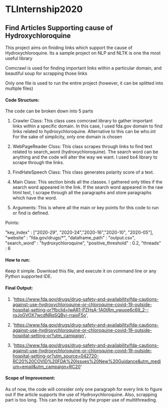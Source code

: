 # TLInternship2020
## Find Articles Supporting cause of Hydroxychloroquine

This project aims on finiding links which support the cause of Hydroxychloroquine.
Its a sample project on NLP and NLTK is one the most useful library

Comcrawl is used for finding important links within a particular domain, and beautiful soup for scrapping those links

Only one file is used to run the entire project (however, it can be splitted into multiple files)

#### Code Structure:

The code can be broken down into 5 parts
1. Crawler Class: This class uses comcrawl library to gather important links within a specific domain. In this case, I used fda.gov domain to find links related to hydroxychloroquine. Alternative to this can be who.int
For the sake of simplicity, only one domain is chosen

2. WebPageReader Clsss: This class scrapes through links to find text related to search_word (hydroxychloroquine). The search word can be anything and the code will alter the way we want. I used bs4 library to scrape through the links.

3. FindHateSpeech Class: This class generates polarity score of a text.

4. Main Class: This section binds all the classes.
I gathered only titles if the search word appeared in the link.
If the search word appeared in the raw html text, I scrape through all the paragraphs and store paragraphs which have the word.

5. Arguments: This is where all the main or key points for this code to run or find is defined.

Points:

"key_index" : ["2020-29", "2020-24","2020-16","2020-10", "2020-05"],
"website" : "fda.gov/drugs/\*",
"dataframe_path" : "output.csv",
"search_word" : "hydroxychloroquine",
"positive_threshold" : 0.2,
"threads" : 6


#### How to run:

Keep it simple. Download this file, and execute it on command line or any Python supported IDE.

#### Final Output:
1. 'https://www.fda.gov/drugs/drug-safety-and-availability/fda-cautions-against-use-hydroxychloroquine-or-chloroquine-covid-19-outside-hospital-setting-or?fbclid=IwAR1-PZHsA-1A0tRm_ywuoe6c69_2--rqJoGVOX7wcdNRqSQBvi-rrajxF5o',

2. 'https://www.fda.gov/drugs/drug-safety-and-availability/fda-cautions-against-use-hydroxychloroquine-or-chloroquine-covid-19-outside-hospital-setting-or?utm_campaign',

3. 'https://www.fda.gov/drugs/drug-safety-and-availability/fda-cautions-against-use-hydroxychloroquine-or-chloroquine-covid-19-outside-hospital-setting-or?utm_source=042720-RC20%20COVID%20FDA%20Issues%20New%20Guidance&utm_medium=email&utm_campaign=RC20'

#### Scope of Improvement:

As of now, the code will consider only one paragraph for every link to figure out if the article supports the use of Hydroxychloroquine. Also, scrapping part is too long. This can be reduced by the proper use of multithreading.